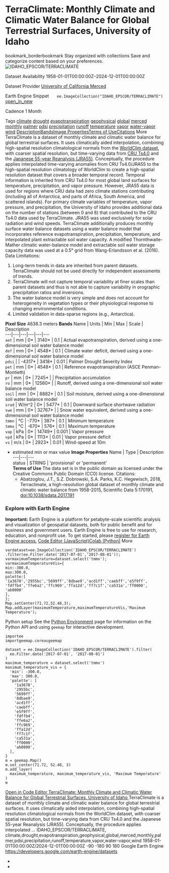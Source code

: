  
#  TerraClimate: Monthly Climate and Climatic Water Balance for Global Terrestrial Surfaces, University of Idaho 
bookmark_borderbookmark Stay organized with collections  Save and categorize content based on your preferences.
![IDAHO_EPSCOR/TERRACLIMATE](https://developers.google.com/earth-engine/datasets/images/IDAHO_EPSCOR/IDAHO_EPSCOR_TERRACLIMATE_sample.png) 

Dataset Availability
    1958-01-01T00:00:00Z–2024-12-01T00:00:00Z 

Dataset Provider
     [ University of California Merced ](http://www.climatologylab.org/terraclimate.html) 

Earth Engine Snippet
     `    ee.ImageCollection("IDAHO_EPSCOR/TERRACLIMATE")   ` [ open_in_new ](https://code.earthengine.google.com/?scriptPath=Examples:Datasets/IDAHO_EPSCOR/IDAHO_EPSCOR_TERRACLIMATE) 

Cadence
    1 Month 

Tags
     [climate](https://developers.google.com/earth-engine/datasets/tags/climate) [drought](https://developers.google.com/earth-engine/datasets/tags/drought) [evapotranspiration](https://developers.google.com/earth-engine/datasets/tags/evapotranspiration) [geophysical](https://developers.google.com/earth-engine/datasets/tags/geophysical) [global](https://developers.google.com/earth-engine/datasets/tags/global) [merced](https://developers.google.com/earth-engine/datasets/tags/merced) [monthly](https://developers.google.com/earth-engine/datasets/tags/monthly) [palmer](https://developers.google.com/earth-engine/datasets/tags/palmer) [pdsi](https://developers.google.com/earth-engine/datasets/tags/pdsi) [precipitation](https://developers.google.com/earth-engine/datasets/tags/precipitation) [runoff](https://developers.google.com/earth-engine/datasets/tags/runoff) [temperature](https://developers.google.com/earth-engine/datasets/tags/temperature) [vapor](https://developers.google.com/earth-engine/datasets/tags/vapor) [water-vapor](https://developers.google.com/earth-engine/datasets/tags/water-vapor) [wind](https://developers.google.com/earth-engine/datasets/tags/wind)
[Description](https://developers.google.com/earth-engine/datasets/catalog/IDAHO_EPSCOR_TERRACLIMATE#description)[Bands](https://developers.google.com/earth-engine/datasets/catalog/IDAHO_EPSCOR_TERRACLIMATE#bands)[Image Properties](https://developers.google.com/earth-engine/datasets/catalog/IDAHO_EPSCOR_TERRACLIMATE#image-properties)[Terms of Use](https://developers.google.com/earth-engine/datasets/catalog/IDAHO_EPSCOR_TERRACLIMATE#terms-of-use)[Citations](https://developers.google.com/earth-engine/datasets/catalog/IDAHO_EPSCOR_TERRACLIMATE#citations) More
TerraClimate is a dataset of monthly climate and climatic water balance for global terrestrial surfaces. It uses climatically aided interpolation, combining high-spatial resolution climatological normals from the [WorldClim dataset](https://www.worldclim.org/), with coarser spatial resolution, but time-varying data from [CRU Ts4.0](https://data.ceda.ac.uk/badc/cru/data/cru_ts/) and the [Japanese 55-year Reanalysis (JRA55)](https://jra.kishou.go.jp/JRA-55/index_en.html). Conceptually, the procedure applies interpolated time-varying anomalies from CRU Ts4.0/JRA55 to the high-spatial resolution climatology of WorldClim to create a high-spatial resolution dataset that covers a broader temporal record.
Temporal information is inherited from CRU Ts4.0 for most global land surfaces for temperature, precipitation, and vapor pressure. However, JRA55 data is used for regions where CRU data had zero climate stations contributing (including all of Antarctica, and parts of Africa, South America, and scattered islands). For primary climate variables of temperature, vapor pressure, and precipitation, the University of Idaho provides additional data on the number of stations (between 0 and 8) that contributed to the CRU Ts4.0 data used by TerraClimate. JRA55 was used exclusively for solar radiation and wind speeds.
TerraClimate additionally produces monthly surface water balance datasets using a water balance model that incorporates reference evapotranspiration, precipitation, temperature, and interpolated plant extractable soil water capacity. A modified Thornthwaite-Mather climatic water-balance model and extractable soil water storage capacity data was used at a 0.5° grid from Wang-Erlandsson et al. (2016).
Data Limitations:
  1. Long-term trends in data are inherited from parent datasets. TerraClimate should not be used directly for independent assessments of trends.
  2. TerraClimate will not capture temporal variability at finer scales than parent datasets and thus is not able to capture variability in orographic precipitation ratios and inversions.
  3. The water balance model is very simple and does not account for heterogeneity in vegetation types or their physiological response to changing environmental conditions.
  4. Limited validation in data-sparse regions (e.g., Antarctica).


**Pixel Size** 4638.3 meters 
**Bands**
Name | Units | Min | Max | Scale | Description  
---|---|---|---|---|---  
`aet` | mm |  0*  |  3140*  | 0.1 | Actual evapotranspiration, derived using a one-dimensional soil water balance model  
`def` | mm |  0*  |  4548*  | 0.1 | Climate water deficit, derived using a one-dimensional soil water balance model  
`pdsi` |  |  -4317*  |  3418*  | 0.01 | Palmer Drought Severity Index  
`pet` | mm |  0*  |  4548*  | 0.1 | Reference evapotranspiration (ASCE Penman-Montieth)  
`pr` | mm |  0*  |  7245*  |  | Precipitation accumulation  
`ro` | mm |  0*  |  12560*  |  | Runoff, derived using a one-dimensional soil water balance model  
`soil` | mm |  0*  |  8882*  | 0.1 | Soil moisture, derived using a one-dimensional soil water balance model  
`srad` | W/m^2 |  0*  |  5477*  | 0.1 | Downward surface shortwave radiation  
`swe` | mm |  0*  |  32767*  |  | Snow water equivalent, derived using a one-dimensional soil water balance model  
`tmmn` | °C |  -770*  |  387*  | 0.1 | Minimum temperature  
`tmmx` | °C |  -670*  |  576*  | 0.1 | Maximum temperature  
`vap` | kPa |  0*  |  14749*  | 0.001 | Vapor pressure  
`vpd` | kPa |  0*  |  1113*  | 0.01 | Vapor pressure deficit  
`vs` | m/s |  0*  |  2923*  | 0.01 | Wind-speed at 10m  
* estimated min or max value 
**Image Properties**
Name | Type | Description  
---|---|---  
status | STRING | 'provisional' or 'permanent'  
**Terms of Use**
The data set is in the public domain as licensed under the Creative Commons Public Domain (CC0) license.
Citations:
  * Abatzoglou, J.T., S.Z. Dobrowski, S.A. Parks, K.C. Hegewisch, 2018, Terraclimate, a high-resolution global dataset of monthly climate and climatic water balance from 1958-2015, Scientific Data 5:170191, [doi:10.1038/sdata.2017.191](https://doi.org/10.1038/sdata.2017.191)


### Explore with Earth Engine
**Important:** Earth Engine is a platform for petabyte-scale scientific analysis and visualization of geospatial datasets, both for public benefit and for business and government users. Earth Engine is free to use for research, education, and nonprofit use. To get started, please [register for Earth Engine access.](https://console.cloud.google.com/earth-engine)
[Code Editor (JavaScript)](https://developers.google.com/earth-engine/datasets/catalog/IDAHO_EPSCOR_TERRACLIMATE#code-editor-javascript-sample)[Colab (Python)](https://developers.google.com/earth-engine/datasets/catalog/IDAHO_EPSCOR_TERRACLIMATE#colab-python-sample) More
```
vardataset=ee.ImageCollection('IDAHO_EPSCOR/TERRACLIMATE')
.filter(ee.Filter.date('2017-07-01','2017-08-01'));
varmaximumTemperature=dataset.select('tmmx');
varmaximumTemperatureVis={
min:-300.0,
max:300.0,
palette:[
'1a3678','2955bc','5699ff','8dbae9','acd1ff','caebff','e5f9ff',
'fdffb4','ffe6a2','ffc969','ffa12d','ff7c1f','ca531a','ff0000',
'ab0000'
],
};
Map.setCenter(71.72,52.48,3);
Map.addLayer(maximumTemperature,maximumTemperatureVis,'Maximum Temperature');
```
Python setup
See the [ Python Environment](https://developers.google.com/earth-engine/guides/python_install) page for information on the Python API and using `geemap` for interactive development.
```
importee
importgeemap.coreasgeemap
```
```
dataset = ee.ImageCollection('IDAHO_EPSCOR/TERRACLIMATE').filter(
  ee.Filter.date('2017-07-01', '2017-08-01')
)
maximum_temperature = dataset.select('tmmx')
maximum_temperature_vis = {
  'min': -300.0,
  'max': 300.0,
  'palette': [
    '1a3678',
    '2955bc',
    '5699ff',
    '8dbae9',
    'acd1ff',
    'caebff',
    'e5f9ff',
    'fdffb4',
    'ffe6a2',
    'ffc969',
    'ffa12d',
    'ff7c1f',
    'ca531a',
    'ff0000',
    'ab0000',
  ],
}
m = geemap.Map()
m.set_center(71.72, 52.48, 3)
m.add_layer(
  maximum_temperature, maximum_temperature_vis, 'Maximum Temperature'
)
m
```
[ Open in Code Editor ](https://code.earthengine.google.com/?scriptPath=Examples:Datasets/IDAHO_EPSCOR/IDAHO_EPSCOR_TERRACLIMATE)
[ TerraClimate: Monthly Climate and Climatic Water Balance for Global Terrestrial Surfaces, University of Idaho ](https://developers.google.com/earth-engine/datasets/catalog/IDAHO_EPSCOR_TERRACLIMATE)
TerraClimate is a dataset of monthly climate and climatic water balance for global terrestrial surfaces. It uses climatically aided interpolation, combining high-spatial resolution climatological normals from the WorldClim dataset, with coarser spatial resolution, but time-varying data from CRU Ts4.0 and the Japanese 55-year Reanalysis (JRA55). Conceptually, the procedure applies interpolated …
IDAHO_EPSCOR/TERRACLIMATE, climate,drought,evapotranspiration,geophysical,global,merced,monthly,palmer,pdsi,precipitation,runoff,temperature,vapor,water-vapor,wind 
1958-01-01T00:00:00Z/2024-12-01T00:00:00Z
-90 -180 90 180 
Google Earth Engine
https://developers.google.com/earth-engine/datasets
  * [ ](https://doi.org/http://www.climatologylab.org/terraclimate.html)
  * [ ](https://doi.org/https://developers.google.com/earth-engine/datasets/catalog/IDAHO_EPSCOR_TERRACLIMATE)


